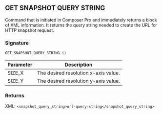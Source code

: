 ## GET SNAPSHOT QUERY STRING

Command that is initiated in Composer Pro and immediately returns a block of XML information. It returns the query string needed to create the URL for HTTP snapshot request.


### Signature

`GET_SNAPSHOT_QUERY_STRING ()`


| Parameter | Description |
| --- | --- |
| SIZE_X | The desired resolution x-axis value. |
| SIZE_Y | The desired resolution y-axis value. |


### Returns

XML: `<snapshot_query_string>url-query-string</snapshot_query_string>`